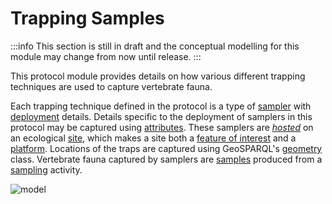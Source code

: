 # Trapping Samples

:::info
This section is still in draft and the conceptual modelling for this module may change from now until release.
:::

This protocol module provides details on how various different trapping techniques are used to capture vertebrate fauna.

Each trapping technique defined in the protocol is a type of [sampler](https://w3id.org/tern/ontologies/tern/Sampler) with [deployment](https://w3id.org/tern/ontologies/tern/Deployment) details. Details specific to the deployment of samplers in this protocol may be captured using [attributes](https://w3id.org/tern/ontologies/tern/Attribute). These samplers are [_hosted_](https://www.w3.org/TR/vocab-ssn/#SOSAisHostedBy) on an ecological [site](https://w3id.org/tern/ontologies/tern/Site), which makes a site both a [feature of interest](https://w3id.org/tern/ontologies/tern/FeatureOfInterest) and a [platform](http://www.w3.org/ns/sosa/Platform). Locations of the traps are captured using GeoSPARQL's [geometry](http://www.opengis.net/ont/geosparql#Geometry) class. Vertebrate fauna captured by samplers are [samples](https://w3id.org/tern/ontologies/tern/Sample) produced from a [sampling](https://w3id.org/tern/ontologies/tern/Sampling) activity.

![model](https://w3id.org/tern/static/linkeddata-website/dawe-rlp/vertebrate/trapping-samples.png)
